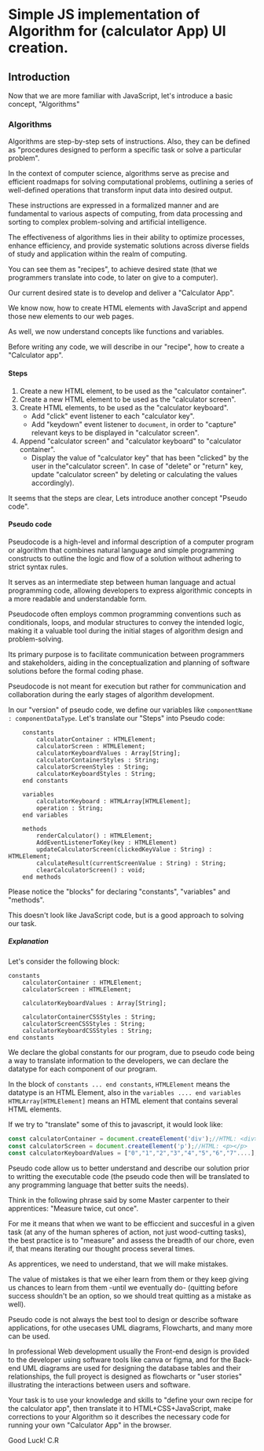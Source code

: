 # Simple JS implementation of Algorithm for (calculator App) UI creation.

## Introduction

Now that we are more familiar with JavaScript, let's introduce a basic concept, "Algorithms"

### Algorithms

Algorithms are step-by-step sets of instructions.
Also, they can be defined as "procedures designed to perform a specific task or solve a particular problem". 

In the context of computer science, algorithms serve as precise and efficient roadmaps for solving computational problems, outlining a series of well-defined operations that transform input data into desired output. 

These instructions are expressed in a formalized manner and are fundamental to various aspects of computing, from data processing and sorting to complex problem-solving and artificial intelligence. 

The effectiveness of algorithms lies in their ability to optimize processes, enhance efficiency, and provide systematic solutions across diverse fields of study and application within the realm of computing.

You can see them as "recipes", to achieve desired state (that we programmers translate into code, to later on give to a computer).

Our current desired state is to develop and deliver a "Calculator App". 

We know now, how to create HTML elements with JavaScript and append those new elements to our web pages.

As well, we now understand concepts like functions and variables.

Before writing any code, we will describe in our "recipe", how to create a "Calculator app".

#### Steps

1. Create a new HTML element, to be used as the "calculator container".
2. Create a new HTML element to be used as the "calculator screen".
3. Create HTML elements, to be used as the "calculator keyboard".
    - Add "click" event listener to each "calculator key".
    - Add "keydown" event listener to `document`, in order to "capture" relevant keys to be displayed in "calculator screen".
4. Append "calculator screen" and "calculator keyboard" to "calculator container".
    - Display the value of "calculator key" that has been "clicked" by the user  in the"calculator screen". In case of "delete" or "return" key, update "calculator screen" by deleting or calculating the values accordingly).


It seems that the steps are clear, Lets introduce another concept "Pseudo code".

#### Pseudo code

Pseudocode is a high-level and informal description of a computer program or algorithm that combines natural language and simple programming constructs to outline the logic and flow of a solution without adhering to strict syntax rules. 

It serves as an intermediate step between human language and actual programming code, allowing developers to express algorithmic concepts in a more readable and understandable form. 

Pseudocode often employs common programming conventions such as conditionals, loops, and modular structures to convey the intended logic, making it a valuable tool during the initial stages of algorithm design and problem-solving. 

Its primary purpose is to facilitate communication between programmers and stakeholders, aiding in the conceptualization and planning of software solutions before the formal coding phase. 

Pseudocode is not meant for execution but rather for communication and collaboration during the early stages of algorithm development.

In our "version" of pseudo code, we define our variables like `componentName : componentDataType`.
Let's translate our "Steps" into Pseudo code:

``` 
    constants
        calculatorContainer : HTMLElement;
        calculatorScreen : HTMLElement;
        calculatorKeyboardValues : Array[String];
        calculatorContainerStyles : String;
        calculatorScreenStyles : String;
        calculatorKeyboardStyles : String;
    end constants

    variables
        calculatorKeyboard : HTMLArray[HTMLElement];
        operation : String;
    end variables

    methods
        renderCalculator() : HTMLElement; 
        AddEventListenerToKey(key : HTMLElement)
        updateCalculatorScreen(clickedKeyValue : String) : HTMLElement;
        calculateResult(currentScreenValue : String) : String;
        clearCalculatorScreen() : void;
    end methods

```
Please notice the "blocks" for declaring "constants", "variables" and "methods".

This doesn't look like JavaScript code, but is a good approach to solving our task. 

##### Explanation
Let's consider the following block: 

``` 
constants
    calculatorContainer : HTMLElement;
    calculatorScreen : HTMLElement;

    calculatorKeyboardValues : Array[String];

    calculatorContainerCSSStyles : String;
    calculatorScreenCSSStyles : String;
    calculatorKeyboardCSSStyles : String;
end constants
```
We declare the global constants for our program, due to pseudo code being a way to translate information to the developers, we can declare the datatype for each component of our program.

In the block of `constants ... end constants`,  `HTMLElement` means the datatype is an HTML Element, also in the `variables .... end variables` `HTMLArray[HTMLElement]` means an HTML element that contains several HTML elements.

If we try to "translate" some of this to javascript, it would look like: 

```javascript
const calculatorContainer = document.createElement('div');//HTML: <div></div>
const calculatorScreen = document.createElement('p');//HTML: <p></p>
const calculatorKeyboardValues = ["0","1","2","3","4","5","6","7"....];

```
Pseudo code allow us to better understand and describe our solution prior to writting the executable code (the pseudo code then will be translated to any programming language that better suits the needs). 

Think in the following phrase said by some Master carpenter to their apprentices: "Measure twice, cut once". 

For me it means that when we want to be efficcient and succesful in a given task (at any of the human spheres of action, not just wood-cutting tasks), the best practice is to "measure" and assess the breadth of our chore, even if, that means iterating our thought process several times. 

As apprentices, we need to understand, that we will make mistakes. 

The value of mistakes is that we eiher learn from them or they keep giving us chances to learn from them -until we eventually do- (quitting before success shouldn't be an option, so we should treat quitting as a mistake as well).

Pseudo code is not always the best tool to design or describe software applications, for othe usecases UML diagrams, Flowcharts, and many more can be used. 

In professional Web development usually the Front-end design is provided to the developer using software tools like canva or figma, and for the Back-end UML diagrams are used for designing the database tables and their relationships, the full proyect is designed as flowcharts or "user stories" illustrating the interactions between users and software.

Your task is to use your knowledge and skills to "define your own recipe for the calculator app", then translate it to HTML+CSS+JavaScript, make corrections to your Algorithm so it describes the necessary code for running your own "Calculator App" in the browser.

Good Luck! C.R 

